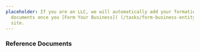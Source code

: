 ```yaml
---
placeholder: If you are an LLC, we will automatically add your formation
  documents once you [Form Your Business]( (/tasks/form-business-entity) on our
  site.
---
```


### Reference Documents
